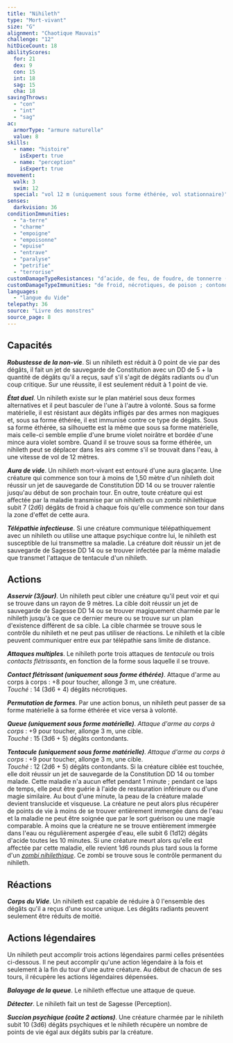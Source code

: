 ```yaml
---
title: "Nihileth"
type: "Mort-vivant"
size: "G"
alignment: "Chaotique Mauvais"
challenge: "12"
hitDiceCount: 18
abilityScores:
  for: 21
  dex: 9
  con: 15
  int: 18
  sag: 15
  cha: 18
savingThrows:
  - "con"
  - "int"
  - "sag"
ac:
  armorType: "armure naturelle"
  value: 8
skills:
  - name: "histoire"
    isExpert: true
  - name: "perception"
    isExpert: true
movement:
  walk: 3
  swim: 12
  special: "vol 12 m (uniquement sous forme éthérée, vol stationnaire)"
senses:
  darkvision: 36
conditionImmunities:
  - "a-terre"
  - "charme"
  - "empoigne"
  - "empoisonne"
  - "epuise"
  - "entrave"
  - "paralyse"
  - "petrifie"
  - "terrorise"
customDamageTypeResistances: "d’acide, de feu, de foudre, de tonnerre (seulement sous sa forme éthérée) ; contondants, perforants et tranchants infligés par des armes non magiques"
customDamageTypeImmunities: "de froid, nécrotiques, de poison ; contondants, perforants et tranchants infligés par des armes non magiques (seulement sous sa forme éthérée)"
languages:
  - "langue du Vide"
telepathy: 36
source: "Livre des monstres"
source_page: 8
---
```

## Capacités
_**Robustesse de la non-vie**_. Si un nihileth est réduit à 0 point de vie par des dégâts, il fait un jet de sauvegarde de Constitution avec un DD de 5 + la quantité de dégâts qu'il a reçus, sauf s'il s'agit de dégâts radiants ou d'un coup critique. Sur une réussite, il est seulement réduit à 1 point de vie.

_**État duel**_. Un nihileth existe sur le plan matériel sous deux formes alternatives et il peut basculer de l'une à l'autre à volonté. Sous sa forme matérielle, il est résistant aux dégâts infligés par des armes non magiques et, sous sa forme éthérée, il est immunisé contre ce type de dégâts. Sous sa forme éthérée, sa silhouette est la même que sous sa forme matérielle, mais celle-ci semble emplie d'une brume violet noirâtre et bordée d'une mince aura violet sombre. Quand il se trouve sous sa forme éthérée, un nihileth peut se déplacer dans les airs comme s'il se trouvait dans l'eau, à une vitesse de vol de 12 mètres.

_**Aura de vide**_. Un nihileth mort-vivant est entouré d'une aura glaçante. Une créature qui commence son tour à moins de 1,50 mètre d'un nihileth doit réussir un jet de sauvegarde de Constitution DD 14 ou se trouver ralentie jusqu'au début de son prochain tour. En outre, toute créature qui est affectée par la maladie transmise par un nihileth ou un zombi nihilethique subit 7 (2d6) dégâts de froid à chaque fois qu'elle commence son tour dans la zone d'effet de cette aura.

_**Télépathie infectieuse**_. Si une créature communique télépathiquement avec un nihileth ou utilise une attaque psychique contre lui, le nihileth est susceptible de lui transmettre sa maladie. La créature doit réussir un jet de sauvegarde de Sagesse DD 14 ou se trouver infectée par la même maladie que transmet l'attaque de tentacule d'un nihileth.

## Actions
_**Asservir (3/jour)**_. Un nihileth peut cibler une créature qu'il peut voir et qui se trouve dans un rayon de 9 mètres. La cible doit réussir un jet de sauvegarde de Sagesse DD 14 ou se trouver magiquement charmée par le nihileth jusqu'à ce que ce dernier meure ou se trouve sur un plan d'existence différent de sa cible. La cible charmée se trouve sous le contrôle du nihileth et ne peut pas utiliser de réactions. Le nihileth et la cible peuvent communiquer entre eux par télépathie sans limite de distance.

_**Attaques multiples**_. Le nihileth porte trois attaques de _tentacule_ ou trois _contacts flétrissants_, en fonction de la forme sous laquelle il se trouve.

_**Contact flétrissant (uniquement sous forme éthérée)**_. Attaque d'arme au corps à corps : +8 pour toucher, allonge 3 m, une créature.  
_Touché_ : 14 (3d6 + 4) dégâts nécrotiques.

_**Permutation de formes**_. Par une action bonus, un nihileth peut passer de sa forme matérielle à sa forme éthérée et vice versa à volonté.

_**Queue (uniquement sous forme matérielle)**_. _Attaque d'arme au corps à corps_ : +9 pour toucher, allonge 3 m, une cible.  
_Touché_ : 15 (3d6 + 5) dégâts contondants.

_**Tentacule (uniquement sous forme matérielle)**_. _Attaque d'arme au corps à corps_ : +9 pour toucher, allonge 3 m, une cible.  
_Touché_ : 12 (2d6 + 5) dégâts contondants. Si la créature ciblée est touchée, elle doit réussir un jet de sauvegarde de la Constitution DD 14 ou tomber malade. Cette maladie n'a aucun effet pendant 1 minute ; pendant ce laps de temps, elle peut être guérie à l'aide de restauration inférieure ou d'une magie similaire. Au bout d'une minute, la peau de la créature malade devient translucide et visqueuse. La créature ne peut alors plus récupérer de points de vie à moins de se trouver entièrement immergée dans de l'eau et la maladie ne peut être soignée que par le sort guérison ou une magie comparable. À moins que la créature ne se trouve entièrement immergée dans l'eau ou régulièrement aspergée d'eau, elle subit 6 (1d12) dégâts d'acide toutes les 10 minutes. Si une créature meurt alors qu'elle est affectée par cette maladie, elle revient 1d6 rounds plus tard sous la forme d'un [_zombi nihilethique_](/bestiaire/zombi-nihilethique/). Ce zombi se trouve sous le contrôle permanent du nihileth.

## Réactions
_**Corps du Vide**_. Un nihileth est capable de réduire à 0 l'ensemble des dégâts qu'il a reçus d'une source unique. Les dégâts radiants peuvent seulement être réduits de moitié.

## Actions légendaires
Un nihileth peut accomplir trois actions légendaires parmi celles présentées ci-dessous. Il ne peut accomplir qu'une action légendaire à la fois et seulement à la fin du tour d'une autre créature. Au début de chacun de ses tours, il récupère les actions légendaires dépensées.

_**Balayage de la queue**_. Le nihileth effectue une attaque de queue.

_**Détecter**_. Le nihileth fait un test de Sagesse (Perception).

_**Succion psychique (coûte 2 actions)**_. Une créature charmée par le nihileth subit 10 (3d6) dégâts psychiques et le nihileth récupère un nombre de points de vie égal aux dégâts subis par la créature.
